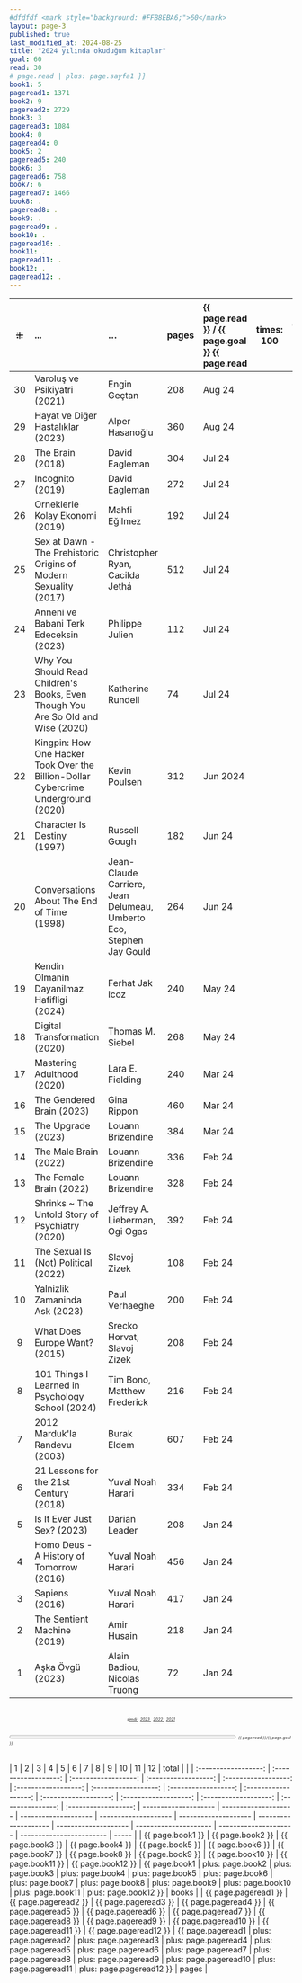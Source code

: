 ```yaml
---
#dfdfdf <mark style="background: #FFB8EBA6;">60</mark>
layout: page-3
published: true
last_modified_at: 2024-08-25
title: "2024 yılında okuduğum kitaplar"
goal: 60
read: 30
# page.read | plus: page.sayfa1 }}
book1: 5
pageread1: 1371
book2: 9
pageread2: 2729
book3: 3
pageread3: 1084
book4: 0
pageread4: 0
book5: 2
pageread5: 240
book6: 3
pageread6: 758
book7: 6
pageread7: 1466
book8: .
pageread8: .
book9: .
pageread9: .
book10: .
pageread10: .
book11: .
pageread11: .
book12: .
pageread12: .
---
```


|  ⁜  | ...                                                                                | …                                                                                        | pages | {{ page.read }} / {{ page.goal }} {{ page.read | times: 100 | divided_by: page.goal }}% |
| :-: | :--------------------------------------------------------------------------------- | :--------------------------------------------------------------------------------------- | :---- | :--------------------------------------------- | ---------- | ------------------------- |
| 30  | Varoluş ve Psikiyatri (2021)                                                       | Engin Geçtan                                                                             | 208   | Aug 24                                         |
| 29  | Hayat ve Diğer Hastalıklar (2023)                                                  | Alper Hasanoğlu                                                                          | 360   | Aug 24                                         |
| 28  | The Brain (2018)                                                                   | David Eagleman                                                                           | 304   | Jul 24                                         |
| 27  | Incognito (2019)                                                                   | David Eagleman                                                                           | 272   | Jul 24                                         |
| 26  | Orneklerle Kolay Ekonomi (2019)                                                    | Mahfi Eğilmez                                                                            | 192   | Jul 24                                         |
| 25  | Sex at Dawn - The Prehistoric Origins of Modern Sexuality (2017)                   | Christopher Ryan, <br /> Cacilda Jethá                                                   | 512   | Jul 24                                         |
| 24  | Anneni ve Babani Terk Edeceksin (2023)                                             | Philippe Julien                                                                          | 112   | Jul 24                                         |
| 23  | Why You Should Read Children's Books, Even Though You Are So Old and Wise (2020)   | Katherine Rundell                                                                        | 74    | Jul 24                                         |
| 22  | Kingpin: How One Hacker Took Over the Billion-Dollar Cybercrime Underground (2020) | Kevin Poulsen                                                                            | 312   | Jun 2024                                       |
| 21  | Character Is Destiny (1997)                                                        | Russell Gough                                                                            | 182   | Jun 24                                         |
| 20  | Conversations About The End of Time (1998)                                         | Jean-Claude Carriere, <br /> Jean Delumeau, <br /> Umberto Eco, <br /> Stephen Jay Gould | 264   | Jun 24                                         |
| 19  | Kendin Olmanin Dayanilmaz Hafifligi (2024)                                         | Ferhat Jak Icoz                                                                          | 240   | May 24                                         |
| 18  | Digital Transformation (2020)                                                      | Thomas M. Siebel                                                                         | 268   | May 24                                         |
| 17  | Mastering Adulthood (2020)                                                         | Lara E. Fielding                                                                         | 240   | Mar 24                                         |
| 16  | The Gendered Brain (2023)                                                          | Gina Rippon                                                                              | 460   | Mar 24                                         |
| 15  | The Upgrade (2023)                                                                 | Louann Brizendine                                                                        | 384   | Mar 24                                         |
| 14  | The Male Brain (2022)                                                              | Louann Brizendine                                                                        | 336   | Feb 24                                         |
| 13  | The Female Brain (2022)                                                            | Louann Brizendine                                                                        | 328   | Feb 24                                         |
| 12  | Shrinks ~ The Untold Story of Psychiatry (2020)                                    | Jeffrey A. Lieberman, <br /> Ogi Ogas                                                    | 392   | Feb 24                                         |
| 11  | The Sexual Is (Not) Political (2022)                                               | Slavoj Zizek                                                                             | 108   | Feb 24                                         |
| 10  | Yalnizlik Zamaninda Ask (2023)                                                     | Paul Verhaeghe                                                                           | 200   | Feb 24                                         |
|  9  | What Does Europe Want? (2015)                                                      | Srecko Horvat, <br /> Slavoj Zizek                                                       | 208   | Feb 24                                         |
|  8  | 101 Things I Learned in Psychology School (2024)                                   | Tim Bono, <br /> Matthew Frederick                                                       | 216   | Feb 24                                         |
|  7  | 2012 Marduk'la Randevu (2003)                                                      | Burak Eldem                                                                              | 607   | Feb 24                                         |
|  6  | 21 Lessons for the 21st Century (2018)                                             | Yuval Noah Harari                                                                        | 334   | Feb 24                                         |
|  5  | Is It Ever Just Sex? (2023)                                                        | Darian Leader                                                                            | 208   | Jan 24                                         |
|  4  | Homo Deus - A History of Tomorrow (2016)                                           | Yuval Noah Harari                                                                        | 456   | Jan 24                                         |
|  3  | Sapiens (2016)                                                                     | Yuval Noah Harari                                                                        | 417   | Jan 24                                         |
|  2  | The Sentient Machine (2019)                                                        | Amir Husain                                                                              | 218   | Jan 24                                         |
|  1  | Aşka Övgü (2023)                                                                   | Alain Badiou, Nicolas Truong                                                             | 72    | Jan 24                                         |

  <br>
<center>
<div style="font-size: 50%; font-style: italic;"> 
  <span class="link1" style="font-style: italic;"><a href="/now" title='şimdi'>şimdi </a></span> &nbsp;
  <span class="link1" style="font-style: italic;"><a href="/2023" title='2023'>2023 </a></span> &nbsp;
  <span class="link1" style="font-style: italic;"><a href="/2022" title='2022'>2022 </a></span> &nbsp; 
  <span class="link1" style="font-style: italic;"><a href="/2021" title='2021'>2021 </a></span>
</div>
</center>

  <br>
<div>
<progress title="{{ page.read }}/{{ page.goal }}" value="{{ page.read }}" max="{{ page.goal }}" style="width: 80%;"></progress>
<span style="font-size: 50%; width: 5%; font-style: italic;" title="reading challenge 2024"> {{ page.read }}/{{ page.goal }}</span>
</div>
<div style="clear: both"></div>
<br />

|          1           |          2           |          3           |          4           |          5           |          6           |          7           |          8           |          9           |          10           |          11           |          12           |       total       |                      |
| :------------------: | :------------------: | :------------------: | :------------------: | :------------------: | :------------------: | :------------------: | :------------------: | :------------------: | :-------------------: | :-------------------: | :-------------------: | :---------------: | :------------------: | -------------------- | -------------------- | -------------------- | -------------------- | -------------------- | -------------------- | -------------------- | --------------------- | --------------------- | ------------------------ | ----- |
|   {{ page.book1 }}   |   {{ page.book2 }}   |   {{ page.book3 }}   |   {{ page.book4 }}   |   {{ page.book5 }}   |   {{ page.book6 }}   |   {{ page.book7 }}   |   {{ page.book8 }}   |   {{ page.book9 }}   |   {{ page.book10 }}   |   {{ page.book11 }}   |   {{ page.book12 }}   |   {{ page.book1   |   plus: page.book2   | plus: page.book3     | plus: page.book4     | plus: page.book5     | plus: page.book6     | plus: page.book7     | plus: page.book8     | plus: page.book9     | plus: page.book10     | plus: page.book11     | plus: page.book12 }}     | books |
| {{ page.pageread1 }} | {{ page.pageread2 }} | {{ page.pageread3 }} | {{ page.pageread4 }} | {{ page.pageread5 }} | {{ page.pageread6 }} | {{ page.pageread7 }} | {{ page.pageread8 }} | {{ page.pageread9 }} | {{ page.pageread10 }} | {{ page.pageread11 }} | {{ page.pageread12 }} | {{ page.pageread1 | plus: page.pageread2 | plus: page.pageread3 | plus: page.pageread4 | plus: page.pageread5 | plus: page.pageread6 | plus: page.pageread7 | plus: page.pageread8 | plus: page.pageread9 | plus: page.pageread10 | plus: page.pageread11 | plus: page.pageread12 }} | pages |
